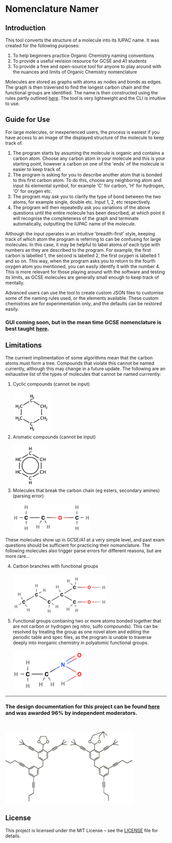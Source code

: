 # Nomenclature Namer
## Introduction
This tool converts the structure of a molecule into its IUPAC name. It was created for the following purposes:
1. To help beginners practice Organic Chemistry naming conventions
2. To provide a useful revision resource for GCSE and A1 students
3. To provide a free and open-source tool for anyone to play around with the nuances and limits of Organic Chemistry nomenclature

Molecules are stored as graphs with atoms as nodes and bonds as edges. The graph is then traversed to find the longest carbon chain and the functional groups are identified. The name is then constructed using the rules partly outlined [here](resources/IUPAC_brief_guide_2021.pdf). The tool is very lightweight and the CLI is intuitive to use.

## Guide for Use
For large molecules, or inexperienced users, the process is easiest if you have access to an image of the displayed structure of the molecule to keep track of.
1. The program starts by assuming the molecule is organic and contains a carbon atom. Choose any carbon atom in your molecule and this is your starting point, however a carbon on one of the 'ends' of the molecule is easier to keep track of.
2. The program is asking for you to describe another atom that is bonded to this first carbon atom. To do this, choose any neighboring atom and input its elemental symbol, for example 'C' for carbon, 'H' for hydrogen, 'O' for oxygen etc.
3. The program may ask you to clarify the type of bond between the two atoms, for example single, double etc. Input 1, 2, etc respectively.
4. The program will then repeatedly ask you variations of the above questions until the entire molecule has been described, at which point it will recognise the completeness of the graph and terminate automatically, outputting the IUPAC name of the molecule.

Although the input operates in an intuitive 'breadth-first' style, keeping track of which atom the program is referring to can be confusing for large molecules. In this case, it may be helpful to label atoms of each type with numbers as they are described to the program. For example, the first carbon is labelled 1, the second is labelled 2, the first oxygen is labelled 1 and so on. This way, when the program asks you to return to the fourth oxygen atom you mentioned, you can easily identify it with the number 4. This is more relevant for those playing around with the software and testing its limits, as GCSE molecules are generally small enough to keep track of mentally.

Advanced users can use the tool to create custom JSON files to customise some of the naming rules used, or the elements available. These custom chemistries are for experimentation only, and the defaults can be restored easily.

### GUI coming soon, but in the mean time GCSE nomenclature is best taught [here](https://www.chemguide.co.uk/basicorg/conventions/names.html).

## Limitations
The currrent implimentation of some algorithms mean that the carbon atoms must form a tree. Compounds that violate this cannot be named currently, although this may change in a future update. The following are an exhaustive list of the types of molecules that cannot be named currrently:
1. Cyclic compounds (cannot be input) <br> <br> ![Cyclic compound diagram](resources/cyclic.png)
2. Aromatic compounds (cannot be input) <br> <br> ![Aromatic compound diagram](resources/aromatic.png)
3. Molecules that break the carbon chain (eg esters, secondary amines) (parsing error) <br> <br> ![Ester diagram](resources/ester.png)

These molecules show up in GCSE/A1 at a very simple level, and past exam questions should be sufficient for practicing their nomanclature.
The following molecules also trigger parse errors for different reasons, but are more rare...

4. Carbon branches with functional groups <br> <br> ![Ester diagram](resources/multiple_functional_branches.png)
5. Functional groups contianing two or more atoms bonded together that are not carbon or hydrogen (eg nitro, sulfo compounds). This can be resolved by treating the group as one novel atom and editing the periodic table and spec files, as the program is  unable to traverse deeply into inorganic chemistry in polyatomic functional groups. <br> <br> ![Nitro compound diagram](resources/nitro.png)
---

### The design documentation for this project can be found [here](resources/design_documentation_no_code.pdf) and was awarded 96% by independent moderators.

<br>

[![Molecule Stick Figures - Credit ACS](resources/stickfigures.png)](https://www.wired.com/2008/01/twisted-chemist/)

## License
This project is licensed under the MIT License – see the [LICENSE](LICENSE) file for details.
